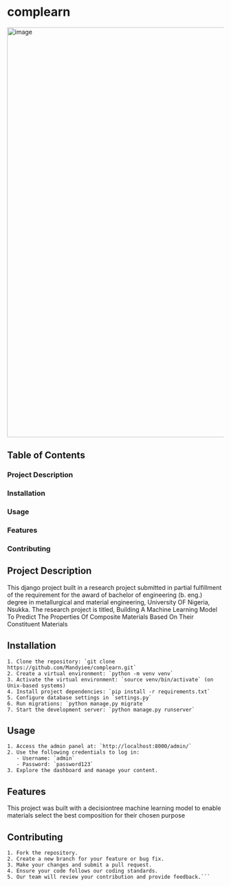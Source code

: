 # complearn
<img width="954" alt="image" src="https://github.com/Mandyiee/complearn/assets/69508901/9045c759-cc76-47b7-9ddf-07a8b698a55b">


## Table of Contents

### Project Description
### Installation
### Usage
### Features
### Contributing

## Project Description
This django project built in a research project submitted in partial fulfillment of the requirement for the award of bachelor of engineering (b. eng.) degree in metallurgical and material engineering, University OF Nigeria, Nsukka. The research project is titled, Building A Machine Learning Model To Predict The Properties Of Composite Materials Based On Their Constituent Materials

## Installation
```
1. Clone the repository: `git clone https://github.com/Mandyiee/complearn.git`
2. Create a virtual environment: `python -m venv venv`
3. Activate the virtual environment: `source venv/bin/activate` (on Unix-based systems)
4. Install project dependencies: `pip install -r requirements.txt`
5. Configure database settings in `settings.py`
6. Run migrations: `python manage.py migrate`
7. Start the development server: `python manage.py runserver`
```

## Usage
```
1. Access the admin panel at: `http://localhost:8000/admin/`
2. Use the following credentials to log in:
   - Username: `admin`
   - Password: `password123`
3. Explore the dashboard and manage your content.
```

## Features
This project was built with a decisiontree machine learning model to enable materials select the best composition for their chosen purpose

## Contributing
```
1. Fork the repository.
2. Create a new branch for your feature or bug fix.
3. Make your changes and submit a pull request.
4. Ensure your code follows our coding standards.
5. Our team will review your contribution and provide feedback.```
